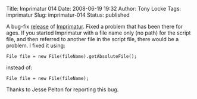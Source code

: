 Title: Imprimatur 014
Date: 2008-06-19 19:32
Author: Tony Locke
Tags: imprimatur
Slug: imprimatur-014
Status: published

A bug-fix [release](http://sourceforge.net/project/showfiles.php?group_id=145016&package_id=159509) of [Imprimatur](http://imprimatur.wikispaces.com/). Fixed a problem that has been there for ages. If you started Imprimatur with a file name only (no path) for the script file, and then referred to another file in the script file, there would be a problem. I fixed it using:  
  
`File file = new File(fileName).getAbsoluteFile();`  
  
instead of:  
  
`File file = new File(fileName);`  
  
Thanks to Jesse Pelton for reporting this bug.
